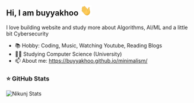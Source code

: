 ## Hi, I am buyyakhoo <img src="https://raw.githubusercontent.com/ABSphreak/ABSphreak/master/gifs/Hi.gif" width="30px">

I love building website and study more about Algorithms, AI/ML and a little bit Cybersecurity
- 📚 Hobby: Coding, Music, Watching Youtube, Reading Blogs
- 👨‍💻 Studying Computer Science (University)
- 📫 About me: https://buyyakhoo.github.io/minimalism/

### ⭐ GitHub Stats

<p> 
  <img src="https://github-readme-stats.vercel.app/api?username=buyyakhoo&count_private=true&show_icons=true&theme=default&line" alt="Nikunj Stats" width="420"/> 
</p>

